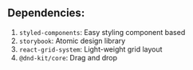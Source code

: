 ## Dependencies:

1. `styled-components`: Easy styling component based
2. `storybook`: Atomic design library
3. `react-grid-system`: Light-weight grid layout
4. `@dnd-kit/core`: Drag and drop
